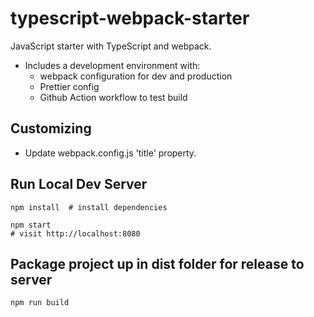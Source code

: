 # typescript-webpack-starter

JavaScript starter with TypeScript and webpack.

* Includes a development environment with:
  * webpack configuration for dev and production
  * Prettier config
  * Github Action workflow to test build

## Customizing

* Update webpack.config.js 'title' property.

## Run Local Dev Server

    npm install  # install dependencies

    npm start
    # visit http://localhost:8080

## Package project up in dist folder for release to server

    npm run build
